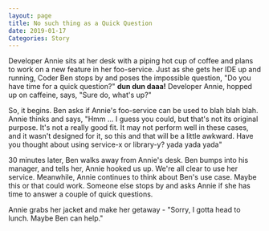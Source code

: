 ```yaml
---
layout: page
title: No such thing as a Quick Question
date: 2019-01-17
Categories: Story
---
```

Developer Annie sits at her desk with a piping hot cup of coffee and plans to work on a new feature in her foo-service. Just as she gets her IDE up and running, Coder Ben stops by and poses the impossible question, "Do you have time for a quick question?" **dun dun daaa!** Developer Annie, hopped up on caffeine, says, "Sure do, what's up?"

So, it begins. Ben asks if Annie's foo-service can be used to blah blah blah. Annie thinks and says, "Hmm ... I guess you could, but that's not its original purpose. It's not a really good fit. It may not perform well in these cases, and it wasn't designed for it, so this and that will be a little awkward. Have you thought about using service-x or library-y? yada yada yada" 

30 minutes later, Ben walks away from Annie's desk. Ben bumps into his manager, and tells her, Annie hooked us up. We're all clear to use her service. Meanwhile, Annie continues to think about Ben's use case. Maybe this or that could work. Someone else stops by and asks Annie if she has time to answer a couple of quick questions.

Annie grabs her jacket and make her getaway - "Sorry, I gotta head to lunch. Maybe Ben can help."

